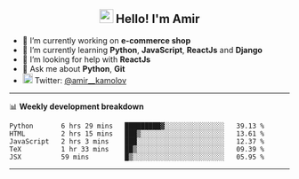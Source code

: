 <h2 align="center"><img src="https://media.giphy.com/media/hvRJCLFzcasrR4ia7z/giphy.gif" width="25px"> Hello! I'm Amir</h2>

- 🔭 I’m currently working on **e-commerce shop**
- 🌱 I’m currently learning **Python**, **JavaScript**, **ReactJs** and **Django**
- 🤔 I’m looking for help with **ReactJs**
- 💬 Ask me about **Python**, **Git**
- <img alt="Amir Kamolov | Twitter" width="18px" src="https://raw.githubusercontent.com/peterthehan/peterthehan/master/assets/twitter.svg" /> Twitter: [@amir__kamolov ](https://twitter.com/amir__kamolov)

---

📊 **Weekly development breakdown**
<!--START_SECTION:waka-->
```text
Python       6 hrs 29 mins   █████████▓░░░░░░░░░░░░░░░   39.13 % 
HTML         2 hrs 15 mins   ███▒░░░░░░░░░░░░░░░░░░░░░   13.61 % 
JavaScript   2 hrs 3 mins    ███░░░░░░░░░░░░░░░░░░░░░░   12.37 % 
TeX          1 hr 33 mins    ██▒░░░░░░░░░░░░░░░░░░░░░░   09.39 % 
JSX          59 mins         █▒░░░░░░░░░░░░░░░░░░░░░░░   05.95 % 
```
<!--END_SECTION:waka-->

---
